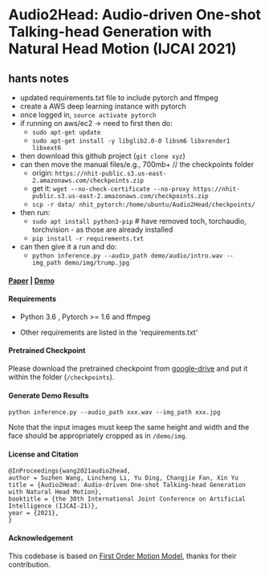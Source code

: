# Audio2Head: Audio-driven One-shot Talking-head Generation with Natural Head Motion (IJCAI 2021)


## hants notes 
- updated requirements.txt file to include pytorch and ffmpeg 
- create a AWS deep learning instance with pytorch 
- once logged in, `source activate pytorch` 
- if running on aws/ec2 -> need to first then do: 
    - `sudo apt-get update` 
    - `sudo apt-get install -y libglib2.0-0 libsm6 libxrender1 libxext6` 
- then download this github project (`git clone xyz`)
- can then move the manual files/e.g., 700mb+ // the checkpoints folder 
    - origin: `https://nhit-public.s3.us-east-2.amazonaws.com/checkpoints.zip` 
    - get it: `wget --no-check-certificate --no-proxy https://nhit-public.s3.us-east-2.amazonaws.com/checkpoints.zip` 
    - `scp -r data/ nhit_pytorch:/home/ubuntu/Audio2Head/checkpoints/` 
- then run: 
    - `sudo apt install python3-pip`  # have removed toch, torchaudio, torchvision - as those are already installed 
    - `pip install -r requirements.txt` 
- can then give it a run and do: 
    - `python inference.py --audio_path demo/audio/intro.wav --img_path demo/img/trump.jpg`


#### [Paper](https://www.ijcai.org/proceedings/2021/0152.pdf) | [Demo](https://www.youtube.com/watch?v=xvcBJ29l8rA)

#### Requirements

- Python 3.6 , Pytorch >= 1.6 and ffmpeg

- Other requirements are listed in the 'requirements.txt'

  

#### Pretrained Checkpoint

Please download the pretrained checkpoint from [google-drive](https://drive.google.com/file/d/1tvI43ZIrnx9Ti2TpFiEO4dK5DOwcECD7/view?usp=sharing) and put it within the folder (`/checkpoints`).



#### Generate Demo Results

```
python inference.py --audio_path xxx.wav --img_path xxx.jpg
```

Note that the input images must keep the same height and width and the face should be appropriately cropped as in `/demo/img`.



#### License and Citation

```
@InProceedings{wang2021audio2head,
author = Suzhen Wang, Lincheng Li, Yu Ding, Changjie Fan, Xin Yu
title = {Audio2Head: Audio-driven One-shot Talking-head Generation with Natural Head Motion},
booktitle = {the 30th International Joint Conference on Artificial Intelligence (IJCAI-21)},
year = {2021},
}
```



#### Acknowledgement

This codebase is based on [First Order Motion Model](https://github.com/AliaksandrSiarohin/first-order-model), thanks for their contribution.





